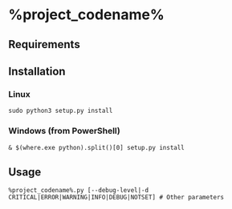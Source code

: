# %project_codename%

## Requirements

## Installation

### Linux

  `sudo python3 setup.py install`

### Windows (from PowerShell)

  `& $(where.exe python).split()[0] setup.py install`

## Usage

  `%project_codename%.py [--debug-level|-d CRITICAL|ERROR|WARNING|INFO|DEBUG|NOTSET] # Other parameters`
